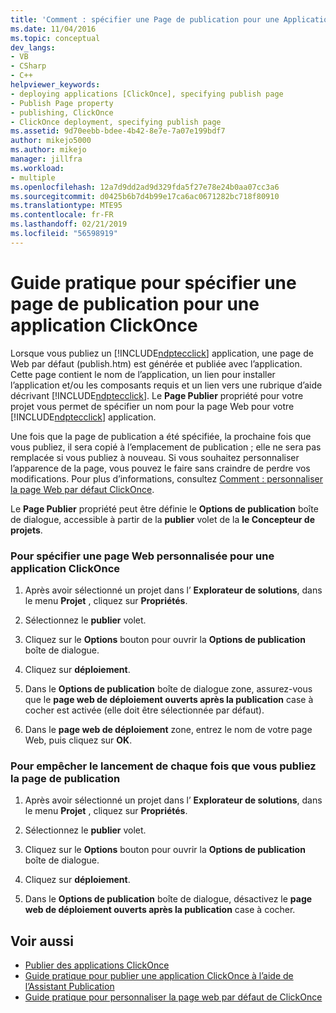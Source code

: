 ```yaml
---
title: 'Comment : spécifier une Page de publication pour une Application ClickOnce | Microsoft Docs'
ms.date: 11/04/2016
ms.topic: conceptual
dev_langs:
- VB
- CSharp
- C++
helpviewer_keywords:
- deploying applications [ClickOnce], specifying publish page
- Publish Page property
- publishing, ClickOnce
- ClickOnce deployment, specifying publish page
ms.assetid: 9d70eebb-bdee-4b42-8e7e-7a07e199bdf7
author: mikejo5000
ms.author: mikejo
manager: jillfra
ms.workload:
- multiple
ms.openlocfilehash: 12a7d9dd2ad9d329fda5f27e78e24b0aa07cc3a6
ms.sourcegitcommit: d0425b6b7d4b99e17ca6ac0671282bc718f80910
ms.translationtype: MTE95
ms.contentlocale: fr-FR
ms.lasthandoff: 02/21/2019
ms.locfileid: "56598919"
---
```

# <a name="how-to-specify-a-publish-page-for-a-clickonce-application"></a>Guide pratique pour spécifier une page de publication pour une application ClickOnce
Lorsque vous publiez un [!INCLUDE[ndptecclick](../deployment/includes/ndptecclick_md.md)] application, une page de Web par défaut (publish.htm) est générée et publiée avec l’application. Cette page contient le nom de l’application, un lien pour installer l’application et/ou les composants requis et un lien vers une rubrique d’aide décrivant [!INCLUDE[ndptecclick](../deployment/includes/ndptecclick_md.md)]. Le **Page Publier** propriété pour votre projet vous permet de spécifier un nom pour la page Web pour votre [!INCLUDE[ndptecclick](../deployment/includes/ndptecclick_md.md)] application.

 Une fois que la page de publication a été spécifiée, la prochaine fois que vous publiez, il sera copié à l’emplacement de publication ; elle ne sera pas remplacée si vous publiez à nouveau. Si vous souhaitez personnaliser l’apparence de la page, vous pouvez le faire sans craindre de perdre vos modifications. Pour plus d’informations, consultez [Comment : personnaliser la page Web par défaut ClickOnce](../deployment/how-to-customize-the-default-web-page-for-a-clickonce-application.md).

 Le **Page Publier** propriété peut être définie le **Options de publication** boîte de dialogue, accessible à partir de la **publier** volet de la **le Concepteur de projets**.

### <a name="to-specify-a-custom-web-page-for-a-clickonce-application"></a>Pour spécifier une page Web personnalisée pour une application ClickOnce

1.  Après avoir sélectionné un projet dans l’ **Explorateur de solutions**, dans le menu **Projet** , cliquez sur **Propriétés**.

2.  Sélectionnez le **publier** volet.

3.  Cliquez sur le **Options** bouton pour ouvrir la **Options de publication** boîte de dialogue.

4.  Cliquez sur **déploiement**.

5.  Dans le **Options de publication** boîte de dialogue zone, assurez-vous que le **page web de déploiement ouverts après la publication** case à cocher est activée (elle doit être sélectionnée par défaut).

6.  Dans le **page web de déploiement** zone, entrez le nom de votre page Web, puis cliquez sur **OK**.

### <a name="to-prevent-the-publish-page-from-launching-each-time-you-publish"></a>Pour empêcher le lancement de chaque fois que vous publiez la page de publication

1.  Après avoir sélectionné un projet dans l’ **Explorateur de solutions**, dans le menu **Projet** , cliquez sur **Propriétés**.

2.  Sélectionnez le **publier** volet.

3.  Cliquez sur le **Options** bouton pour ouvrir la **Options de publication** boîte de dialogue.

4.  Cliquez sur **déploiement**.

5.  Dans le **Options de publication** boîte de dialogue, désactivez le **page web de déploiement ouverts après la publication** case à cocher.

## <a name="see-also"></a>Voir aussi
- [Publier des applications ClickOnce](../deployment/publishing-clickonce-applications.md)
- [Guide pratique pour publier une application ClickOnce à l’aide de l’Assistant Publication](../deployment/how-to-publish-a-clickonce-application-using-the-publish-wizard.md)
- [Guide pratique pour personnaliser la page web par défaut de ClickOnce](../deployment/how-to-customize-the-default-web-page-for-a-clickonce-application.md)